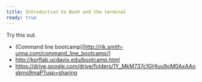 ```yaml
---
title: Introduction to Bash and the terminal
ready: true
---
```


Try this out.

- (Command line bootcamp)[http://rik.smith-unna.com/command_line_bootcamp/]
- http://korflab.ucdavis.edu/bootcamp.html
- https://drive.google.com/drive/folders/1Y_MkM737c1GHIuu9oM0AxAAoskms9maP?usp=sharing
